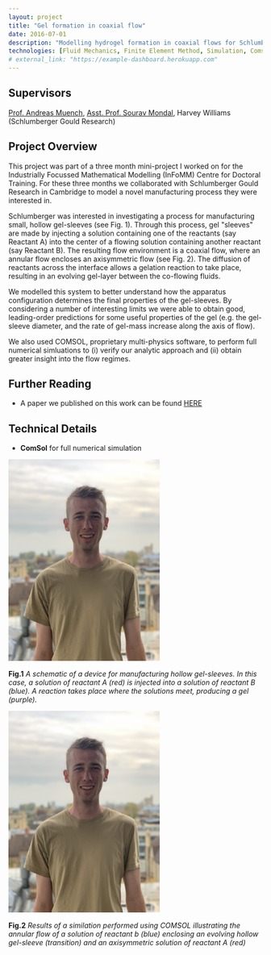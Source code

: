 ```yaml
---
layout: project
title: "Gel formation in coaxial flow"
date: 2016-07-01
description: "Modelling hydrogel formation in coaxial flows for Schlumberger"
technologies: [Fluid Mechanics, Finite Element Method, Simulation, Comsol, Mathematica]
# external_link: "https://example-dashboard.herokuapp.com"
---
```

## Supervisors
[Prof. Andreas Muench](https://people.maths.ox.ac.uk/muench/), [Asst. Prof. Sourav Mondal](https://www.researchgate.net/profile/Sourav_Mondal4), 
Harvey Williams (Schlumberger Gould Research)


## Project Overview

This project was part of a three month mini-project I worked on for the Industrially Focussed Mathematical Modelling (InFoMM) Centre for Doctoral Training. For these three months we collaborated with Schlumberger Gould Research in Cambridge to model a novel manufacturing process they were interested in.

Schlumberger was interested in investigating a process for manufacturing small, hollow gel-sleeves (see Fig. 1). Through this process, gel "sleeves" are made by injecting a solution containing one of the reactants (say Reactant A) into the center of a flowing solution containing another reactant (say Reactant B). The resulting flow environment is a coaxial flow, where an annular flow encloses an axisymmetric flow (see Fig. 2). The diffusion of reactants across the interface allows a gelation reaction to take place, resulting in an evolving gel-layer between the co-flowing fluids.

We modelled this system to better understand how the apparatus configuration determines the final properties of the gel-sleeves. By considering a number of interesting limits we were able to obtain good, leading-order predictions for some useful properties of the gel (e.g. the gel-sleeve diameter, and the rate of gel-mass increase along the axis of flow).

We also used COMSOL, proprietary multi-physics software, to perform full numerical simluations to (i) verify our analytic approach and (ii) obtain greater insight into the flow regimes.

## Further Reading
- A paper we published on this work can be found [HERE](https://asmedigitalcollection.asme.org/fluidsengineering/article-abstract/141/1/011107/366075/Modeling-Gel-Fiber-Formation-in-an-Emerging?redirectedFrom=fulltext)

## Technical Details

- **ComSol** for full numerical simulation

<img src="/assets/images/profile/Profile_image.jpg" style="max-width: 300px; height: auto;">

**Fig.1** *A schematic of a device for manufacturing hollow gel-sleeves. In this case, a solution of reactant A (red) is injected into a solution of reactant B (blue). A reaction takes place where the solutions meet, producing a gel (purple).*

<img src="/assets/images/profile/Profile_image.jpg" style="max-width: 300px; height: auto;">

**Fig.2** *Results of a similation performed using COMSOL illustrating the annular flow of a solution of reactant b (blue) enclosing an evolving hollow gel-sleeve (transition) and an axisymmetric solution of reactant A (red)*

